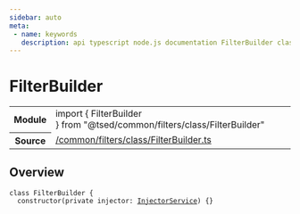 ```yaml
---
sidebar: auto
meta:
 - name: keywords
   description: api typescript node.js documentation FilterBuilder class
---
```

# FilterBuilder <Badge text="Class" type="class"/>
<!-- Summary -->
<section class="symbol-info"><table class="is-full-width"><tbody><tr><th>Module</th><td><div class="lang-typescript"><span class="token keyword">import</span> { FilterBuilder }&nbsp;<span class="token keyword">from</span>&nbsp;<span class="token string">"@tsed/common/filters/class/FilterBuilder"</span></div></td></tr><tr><th>Source</th><td><a href="https://github.com/Romakita/ts-express-decorators/blob/v4.30.2/src//common/filters/class/FilterBuilder.ts#L0-L0">/common/filters/class/FilterBuilder.ts</a></td></tr></tbody></table></section>

<!-- Overview -->
## Overview


<pre><code class="typescript-lang "><span class="token keyword">class</span> FilterBuilder <span class="token punctuation">{</span>
  <span class="token keyword">constructor</span><span class="token punctuation">(</span><span class="token keyword">private</span> injector<span class="token punctuation">:</span> <a href="/api/common/di/services/InjectorService.html"><span class="token">InjectorService</span></a><span class="token punctuation">)</span> <span class="token punctuation">{</span><span class="token punctuation">}</span></code></pre>